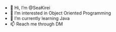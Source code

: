 - 👋 Hi, I’m @SeaKirei
- 👀 I’m interested in Object Oriented Programming
- 🌱 I’m currently learning Java
- 📫 Reach me through DM

<!---
SeaKirei/SeaKirei is a ✨ special ✨ repository because its `README.md` (this file) appears on your GitHub profile.
You can click the Preview link to take a look at your changes.
--->
